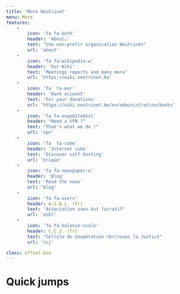 ```yaml
---
title: 'More Neutrinet'
menu: More
features:
    -
        icon: 'fa fa-bath'
        header: 'About…'
        text: "the non-profit organisation Neutrinet"
        url: 'about'
    -
        icon: 'fa fa-wikipedia-w'
        header: 'Our Wiki'
        text: 'Meetings reports and many more'
        url: 'https://wiki.neutrinet.be'
    -
        icon: 'fa  fa-eur'
        header: 'Bank account'
        text: 'For your donations'
        url: 'https://wiki.neutrinet.be/en/administration/banks'
    -
        icon: 'fa fa-expeditedssl'
        header: "Need a VPN ?"
        text: "That's what we do !"
        url: 'vpn'
    -
        icon: 'fa  fa-cube'
        header: 'Internet cube'
        text: 'Discover self-hosting'
        url: 'brique'
    -
        icon: 'fa fa-newspaper-o'
        header: 'Blog'
        text: 'Read the news'
        url: 'blog'
    -
        icon: 'fa fa-users'
        header: A.S.B.L. (fr)
        text: 'Association sans but lucratif'
        url: 'asbl'
    -
        icon: 'fa fa-balance-scale'
        header: C.C.J. (fr)
        text: "Cellule de Coopération <br/>avec la Justice"
        url: 'ccj'

class: offset-box
---
```


# Quick jumps
